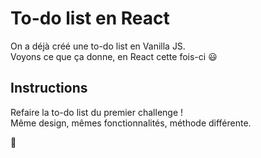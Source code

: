 # To-do list en React

On a déjà créé une to-do list en Vanilla JS.  
Voyons ce que ça donne, en React cette fois-ci :smiley:

## Instructions

Refaire la to-do list du premier challenge !  
Même design, mêmes fonctionnalités, méthode différente.

:muscle:
